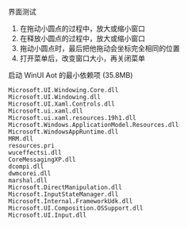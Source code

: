﻿界面测试
1. 在拖动小圆点的过程中，放大或缩小窗口
2. 在释放小圆点的过程中，放大或缩小窗口
3. 拖动小圆点时，最后把他拖动会坐标完全相同的位置
4. 打开菜单后，改变窗口大小，再关闭菜单

启动 WinUI Aot 的最小依赖项 (35.8MB)
```
Microsoft.UI.Windowing.Core.dll
Microsoft.UI.Windowing.dll
Microsoft.UI.Xaml.Controls.dll
Microsoft.ui.xaml.dll
Microsoft.ui.xaml.resources.19h1.dll
Microsoft.Windows.ApplicationModel.Resources.dll
Microsoft.WindowsAppRuntime.dll
MRM.dll
resources.pri
wuceffectsi.dll
CoreMessagingXP.dll
dcompi.dll
dwmcorei.dll
marshal.dll
Microsoft.DirectManipulation.dll
Microsoft.InputStateManager.dll
Microsoft.Internal.FrameworkUdk.dll
Microsoft.UI.Composition.OSSupport.dll
Microsoft.UI.Input.dll
```